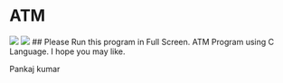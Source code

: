 # ATM
<img src="https://img.shields.io/badge/Only_For-Windows-blue">
<img src="https://img.shields.io/badge/Developed%20by-Pankaj%20Kumar-blueviolet">  
## Please Run this program in Full Screen.
ATM Program using C Language.
I hope you may like.


Pankaj kumar 
